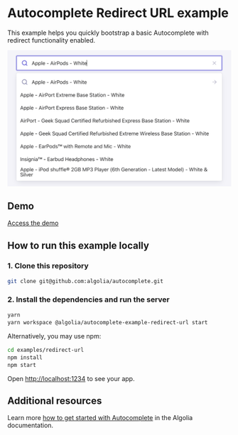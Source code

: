 # Autocomplete Redirect URL example

This example helps you quickly bootstrap a basic Autocomplete with redirect functionality enabled.

<p align="center"><img src="capture.png?raw=true" alt="A capture of the Autocomplete query suggestions example" /></p>

## Demo

[Access the demo](https://codesandbox.io/s/github/algolia/autocomplete/tree/next/examples/redirect-url)

## How to run this example locally

### 1. Clone this repository

```sh
git clone git@github.com:algolia/autocomplete.git
```

### 2. Install the dependencies and run the server

```sh
yarn
yarn workspace @algolia/autocomplete-example-redirect-url start
```

Alternatively, you may use npm:

```sh
cd examples/redirect-url
npm install
npm start
```

Open <http://localhost:1234> to see your app.

## Additional resources
Learn more [how to get started with Autocomplete](https://www.algolia.com/doc/ui-libraries/autocomplete/introduction/getting-started/) in the Algolia documentation.

